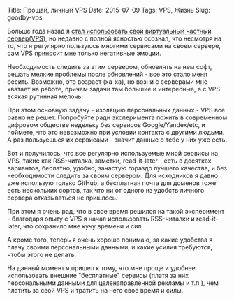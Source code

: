 Title: Прощай, личный VPS
Date: 2015-07-09
Tags: VPS, Жизнь
Slug: goodby-vps

Больше года назад я [стал использовать свой виртуальный частный сервер(VPS)](/it/Личный-vps),
но недавно с полной ясностью осознал, что несмотря на то, что я регулярно пользуюсь
многими сервисами на своем сервере, сам VPS приносит мне только негативные эмоции.

Необходимость следить за этим сервером, обновлять на нем софт, решать мелкие
проблемы после обновлений - все это стало меня бесить. Возможно, это возраст
(ха-ха), но возни с серверами мне хватает на работе, причем задачи там большие
и интересные, а с VPS всякая рутинная мелочь.

При этом основную задачу - изоляцию персональных данных - VPS все равно не решет.
Попробуйте ради эксперимента пожить в современном цифровом обществе недельку без
сервисов Google/Yandex/etc, и поймете, что это невозможно при условии контакта с
другими людьми. А раз пользуешься их сервисами - значит данные о тебе у них уже
есть.

Вот и получилось, что все регулярно используемые мной сервисы на VPS, такие
как RSS-читалка, заметки, read-it-later - есть в десятках вариантов,
беслатно, удобно, зачастую гораздо лучшего качества, и без необходимости следить
за своим сервером. Для исходников я давно уже использую только GitHub, а
бесплатная почта для доменов тоже есть нескольких сортов, так что ни от
одного из удобств личного сервера отказываться не пришлось.

При этом я очень рад, что в свое время решился на такой эксперимент - благодаря
опыту с VPS я начал использовать RSS-читалки и read-it-later, что сохранило
мне кучу времени и сил.

А кроме того, теперь я очень хорошо понимаю, за какие удобства я плачу своими
персональными данными, и какие усилия требуются, чтобы этого не делать.

На данный момент я пришел к тому, что мне проще и удобнее использовать внешние
"бесплатные" сервисы (платя за них персональными данными для целенаправленной
рекламы и т.п.), чем платить за свой VPS и тратить на него свое время и силы.
